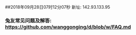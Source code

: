 ##2018年09月28日07时12分07秒 新址: 142.93.133.95
### 兔友常见问题及解答: https://github.com/wanggonging/d/blob/w/FAQ.md
